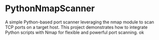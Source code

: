 # PythonNmapScanner
A simple Python-based port scanner leveraging the nmap module to scan TCP ports on a target host. This project demonstrates how to integrate Python scripts with Nmap for flexible and powerful port scanning. ok
